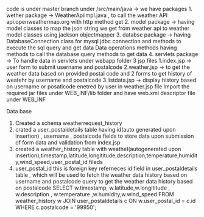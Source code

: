 code is under master branch
under /src/main/java -> we have packages
      1. wether package -> WeatherApiImpl.java , to call the weather API api.openweathermap.org with http method get
      2. model package  -> having model classes to map the json string we get from weather api to weather model classes using jackson objectmapper
      3. databse package -> having DatabaseConnection class for mysql jdbc connection and methods to execute the sql query and get data
                            Data operations methods having methods to call the database query methods to get data
      4. servlets package -> To handle data in servlets 
under webapp folder 3 jsp files
      1.index.jsp -> user form to submit username and postalcode
      2.weather.jsp -> to get the weather data based on provided postal code and 2 forms to get history of weatehr by username and postalcode
      3.listdata.jsp -> display history based on username or posatlcode enetred by user in weather.jsp file
Import the required jar files under WEB_INF/lib folder   and have web.xml descriptor file under WEB_INF

Data base 
  1. Created a schema weatherrequest_history
  2. crated a user_postaldetails table having id(auto generated upon insertion) , username , postalcode fields to store data upon submission of form data and validation from index.jsp
  3. created a weather_history table with weatheI(autogenerated upon insertion),timestamp,latitude,longititude,description,temperature,humidity,wind_speed,user_postal_id fileds
  4. user_postal_id  this is foreign key referneces id field in user_postaldetails table , which will be used to fetch the weather data history based on username and postalcode
    query to get the weather data history based on postalcode
    SELECT w.timestamp, w.latitude,w.longititude , w.description , w.temperature
    ,w.humidity,w.wind_speed
    FROM weather_history w
    JOIN user_postaldetails c ON w.user_postal_id = c.id
    WHERE c.postalcode = '99950';
